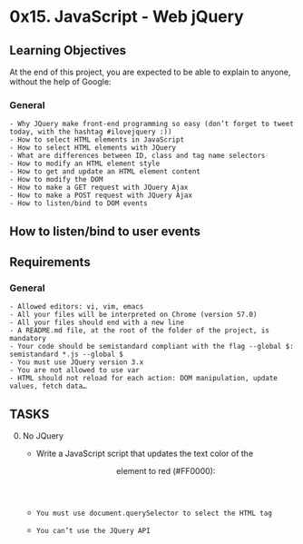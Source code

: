 # 0x15. JavaScript - Web jQuery 

## Learning Objectives

At the end of this project, you are expected to be able to explain to anyone, without the help of Google:
### General

    - Why JQuery make front-end programming so easy (don’t forget to tweet today, with the hashtag #ilovejquery :))
    - How to select HTML elements in JavaScript
    - How to select HTML elements with JQuery
    - What are differences between ID, class and tag name selectors
    - How to modify an HTML element style
    - How to get and update an HTML element content
    - How to modify the DOM
    - How to make a GET request with JQuery Ajax
    - How to make a POST request with JQuery Ajax
    - How to listen/bind to DOM events

## How to listen/bind to user events

## Requirements

### General

    - Allowed editors: vi, vim, emacs
    - All your files will be interpreted on Chrome (version 57.0)
    - All your files should end with a new line
    - A README.md file, at the root of the folder of the project, is mandatory
    - Your code should be semistandard compliant with the flag --global $: semistandard *.js --global $
    - You must use JQuery version 3.x
    - You are not allowed to use var
    - HTML should not reload for each action: DOM manipulation, update values, fetch data…

## TASKS
0. No JQuery
	- Write a JavaScript script that updates the text color of the <header> element to red (#FF0000):

    - `You must use document.querySelector to select the HTML tag`
    - `You can’t use the JQuery API`

